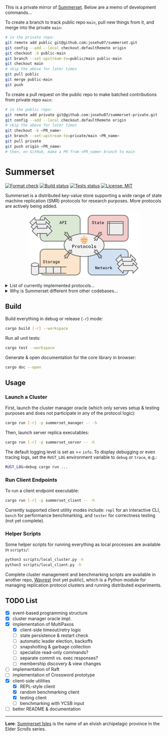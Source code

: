 This is a private mirror of [Summerset](https://github.com/josehu07/summerset). Below are a memo of development commands...

To create a branch to track public repo `main`, pull new things from it, and merge into the private `main`:

```bash
# in the private repo:
git remote add public git@github.com:josehu07/summerset.git
git config --add --local checkout.defaultRemote origin
git checkout -b public-main
git branch --set-upstream-to=public/main public-main
git checkout main
# skip the above for later times
git pull public
git merge public-main
git push
```

To create a pull request on the public repo to make batched contributions from private repo `main`:

```bash
# in the public repo:
git remote add private git@github.com:josehu07/summerset-private.git
git config --add --local checkout.defaultRemote origin
# skip the above for later times
git checkout -b <PR_name>
git branch --set-upstream-to=private/main <PR_name>
git pull private
git push origin <PR_name>
# then, on GitHub, make a PR from <PR_name> branch to main
```

# Summerset

[![Format check](https://github.com/josehu07/summerset-private/actions/workflows/format.yml/badge.svg)](https://github.com/josehu07/summerset/actions?query=josehu07%3Aformat)
[![Build status](https://github.com/josehu07/summerset-private/actions/workflows/build.yml/badge.svg)](https://github.com/josehu07/summerset/actions?query=josehu07%3Abuild)
[![Tests status](https://github.com/josehu07/summerset-private/actions/workflows/tests.yml/badge.svg)](https://github.com/josehu07/summerset/actions?query=josehu07%3Atests)
[![License: MIT](https://img.shields.io/badge/License-MIT-blue.svg)](https://opensource.org/licenses/MIT)

Summerset is a distributed key-value store supporting a wide range of state machine replication (SMR) protocols for research purposes. More protocols are actively being added.

<p align="center">
  <img width="360" src="./README.png">
</p>

<details>
<summary>List of currently implemented protocols...</summary>

| Name | Description |
| :--: | :---------- |
| `RepNothing` | Simplest protocol w/o any replication |
| `SimplePush` | Pushing to peers w/o any consistency guarantees |
| `MultiPaxos` | Classic [MultiPaxos](https://www.microsoft.com/en-us/research/uploads/prod/2016/12/paxos-simple-Copy.pdf) protocol |

Formal TLA+ specification of some protocols are provided in `tla+/`.

</details>

<details>
<summary>Why is Summerset different from other codebases...</summary>

- **Async Rust**: Summerset is written in Rust and demonstrates canonical usage of async programming structures backed by the [`tokio`](https://tokio.rs/) framework;
- **Event-based**: Summerset adopts a channel-oriented, event-based system architecture; each replication protocol is basically just a set of event handlers plus a `tokio::select!` loop;
- **Modularized**: Common components of a distributed KV store, e.g. network transport and durable logger, are cleanly separated from each other and connected through channels.

These design choices make protocol implementation in Summerset surprisingly straight-forward and **understandable**, without any sacrifice on performance. Comments / issues / PRs are always welcome!

</details>

## Build

Build everything in debug or release (`-r`) mode:

```bash
cargo build [-r] --workspace
```

Run all unit tests:

```bash
cargo test --workspace
```

Generate & open documentation for the core library in browser:

```bash
cargo doc --open
```

## Usage

### Launch a Cluster

First, launch the cluster manager oracle (which only serves setup & testing purposes and does not participate in any of the protocol logic):

```bash
cargo run [-r] -p summerset_manager -- -h
```

Then, launch server replica executables:

```bash
cargo run [-r] -p summerset_server -- -h
```

The default logging level is set as >= `info`. To display debugging or even tracing logs, set the `RUST_LOG` environment variable to `debug` or `trace`, e.g.:

```bash
RUST_LOG=debug cargo run ...
```

### Run Client Endpoints

To run a client endpoint executable:

```bash
cargo run [-r] -p summerset_client -- -h
```

Currently supported client utility modes include: `repl` for an interactive CLI, `bench` for performance benchmarking, and `tester` for correctness testing (not yet complete).

### Helper Scripts

Some helper scripts for running everything as local processes are available in `scripts/`:

```bash
python3 scripts/local_cluster.py -h
python3 scripts/local_client.py -h
```

Complete cluster management and benchmarking scripts are available in another repo, [Wayrest](https://github.com/josehu07/wayrest) (not yet public), which is a Python module for managing replication protocol clusters and running distributed experiments.

## TODO List

- [x] event-based programming structure
- [x] cluster manager oracle impl.
- [x] implementation of MultiPaxos
  - [x] client-side timeout/retry logic
  - [ ] state persistence & restart check
  - [ ] automatic leader election, backoffs
  - [ ] snapshotting & garbage collection
  - [ ] specialize read-only commands?
  - [ ] separate commit vs. exec responses?
  - [ ] membership discovery & view changes
- [ ] implementation of Raft
- [ ] implementation of Crossword prototype
- [x] client-side utilities
  - [x] REPL-style client
  - [x] random benchmarking client
  - [x] testing client
  - [ ] benchmarking with YCSB input
- [ ] better README & documentation

---

**Lore**: [Summerset Isles](https://en.uesp.net/wiki/Online:Summerset) is the name of an elvish archipelagic province in the Elder Scrolls series.

